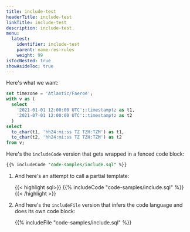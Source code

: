 ```yaml
---
title: include-test
headerTitle: include-test
linkTitle: include-test
description: include-test.
menu:
  latest:
    identifier: include-test
    parent: name-res-rules
    weight: 99
isTocNested: true
showAsideToc: true
---
```


Here's what we want:

```sql
set timezone = 'Atlantic/Faeroe';
with v as (
  select 
    '2021-01-01 12:00:00 UTC'::timestamptz as t1,
    '2021-07-01 12:00:00 UTC'::timestamptz as t2
  )
select
  to_char(t1, 'hh24:mi:ss TZ TZH:TZM') as t1,
  to_char(t2, 'hh24:mi:ss TZ TZH:TZM') as t2
from v;
```

Here's the `includeCode` version that gets wrapped in a fenced code block:

```sql
{{% includeCode "code-samples/include.sql" %}}
```

1. And here's an attempt to call a partial template:

    {{< highlight sql>}}
{{% includeCode "code-samples/include.sql" %}}
    {{< /highlight >}}

1. And here's the `includeFile` version that infers the code language and does its own code block:

    {{% includeFile "code-samples/include.sql" %}}
